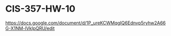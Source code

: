 # CIS-357-HW-10
 
https://docs.google.com/document/d/1P_ureKCWMqgIQ6Ednvp5ryhw2A66G-X1NM-lVkIpQRU/edit
